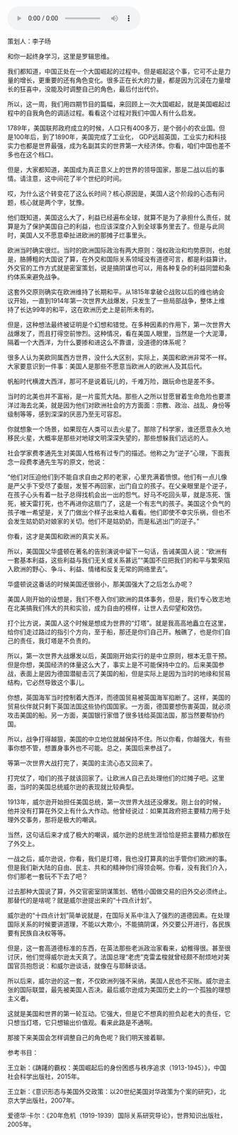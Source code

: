 <audio src="http://igetoss.cdn.igetget.com/mp3/201801/15/201801152040490727296260.mp3" controls="controls">您的浏览器不支持 audio 标签。</audio><!--?xml version="1.0" encoding="UTF-8"?--> <p>策划人：李子旸</p><p>和你一起终身学习，这里是罗辑思维。</p><p>我们都知道，中国正处在一个大国崛起的过程中。但是崛起这个事，它可不止是力量的增长，更重要的还有角色变化。很多正在长大的力量，都是因为沉浸在力量增长的狂喜中，没能及时调整自己的角色，最后付出代价。</p><p>所以，这一周，我们用四期节目的篇幅，来回顾上一次大国崛起，就是美国崛起过程中的自我角色的调适过程。看看这个过程对我们中国人有什么启发。</p><p>1789年，美国联邦政府成立的时候，人口只有400多万，是个弱小的农业国。但是100年后，到了1890年，美国完成了工业化， GDP远超英国，工业实力和科技实力也都是世界最强，成为名副其实的世界第一大经济体。你看，咱们中国也差不多也在这个档口。</p><p>但是，大家都知道，美国成为真正意义上的世界的领导国家，那是二战以后的事情。请注意，这中间花了半个世纪的时间。</p><p>哎，为什么这个转变花了这么长时间？核心原因是，美国人这个阶段的心态有问题，核心就是两个字，犹豫。</p><p>他们既知道，美国这么大了，利益已经遍布全球，就算不是为了承担什么责任，就算是为了保护美国自己的利益，也应该深度介入到全球事务里去了。但是与此同时，美国人又不愿意牵扯进欧洲的那摊子烂事里头。</p><p>欧洲当时确实很烂。当时的欧洲国际政治有两大原则：强权政治和均势原则，也就是，胳膊粗的大国说了算，在外交和国际关系领域没有道德可言，都是利益算计。外交官的工作方式就是密室策划，说是搞阴谋也可以，用各种复杂的利益同盟和条约体系来避免战争。</p><p>这套外交原则确实在欧洲维持了长期和平。从1815年拿破仑战败以后的维也纳会议开始，一直到1914年第一次世界大战爆发，只发生了一些局部战争，整体上维持了长达99年的和平，这在欧洲历史上是前所未有的。</p><p>但是，这种想法最终被证明是个幻想和错觉。在多种因素的作用下，第一次世界大战爆发了，而且打得空前惨烈。这种情况，看在美国人眼里，当然是一个大泥潭，隔着一个大西洋，为什么要掺和进这么不靠谱，没道德的体系呢？</p><p>很多人认为美欧同属西方世界，没什么大区别，实际上，美国和欧洲非常不一样。大家要意识到一件事：美国人是那些不愿意当欧洲人的欧洲人及其后代。</p><p>帆船时代横渡大西洋，那可不是说着玩儿的，千难万险，跟玩命也是差不多。</p><p>当时的北美也并不富裕，是一片蛮荒大陆。那些人之所以甘愿冒着生命危险也要漂洋过海去北美，就是因为他们对欧洲社会的方方面面：宗教、政治、战乱、身份等级制等等，感到深深的厌恶乃至无可容忍。</p><p>你就想象一个场景，如果现在人类可以去火星了。那除了科学家，谁还愿意永久地移民火星，大概率是那些对地球文明深深失望的，那些想躲我们远远的人。</p><p>社会学家费孝通先生对美国人性格有过专门的描述。他称之为“逆子”心理，下面我念一段费孝通先生写的原文，他说：</p><p>“他们对压迫他们到不能自求自由之邦的老家，心里充满着愤恨。他们有一点儿像是严父手下受尽了委屈，发誓不再回家，出门自立的孩子。在父亲眼里是个逆子，在孩子心头有着一肚子总得找机会出一出的怨气。好马不吃回头草，就是冻死、饿死，被天雷打死，也不再进你这扇门了，这是一个有志气的孩子。美国这个负气的孩子唯一希望是，关了门做出个样子出来给人看看。他们即使不幸灾乐祸，但也不会发生姑奶奶对娘家的关切。他们不是姑奶奶，而是私逃出门的逆子。”</p><p>你看，这才是美国和欧洲的真实关系。</p><p>所以，美国国父华盛顿在著名的告别演说中留下一句话，告诫美国人说：“欧洲有一套基本利益，这些利益与我们无关或关系甚远”“美国不应把我们的和平与繁荣陷入欧洲的野心、争斗、利益、情绪和反复无常的网络里去”。</p><p>华盛顿说这番话的时候美国还很弱小，那美国强大了之后怎么办呢？</p><p>美国人刚开始的设想是，我们不卷入你们欧洲的具体事务，但是，我们专心致志地在北美搞我们伟大的共和实验，成为自由的榜样，让世人去仰望和效仿。</p><p>打个比方说，美国人这个时候是想成为世界的“灯塔”。就是我高高地矗立在这里，给你们走过路过的指引个方向，至于船，那还是你们自己开。触礁了，也是你们自己的责任，我灯塔是不负责的。</p><p>所以，第一次世界大战爆发以后，美国刚开始实行的是中立原则，根本无意干预。但是你想，美国经济的体量这么大了，事实上是不可能保持中立的。后来美国参战，表面上是因为德国潜艇击沉了美国的船，但是实际上是因为当时的地缘和贸易结构，它必然导致这个事儿。</p><p>你想，英国海军当时控制着大西洋，而德国贸易被英国海军掐断了。这样，美国的贸易伙伴就只剩下英国法国这些协约国国家。一方面，德国要想伤害英国，就必须攻击美国的船。另一方面，美国银行家借了很多钱给英国法国，那当然要帮协约国。</p><p>所以，战争打得越狠，美国的中立地位就越保持不住。所以你看，你越强大，有些事你想不管，想置身事外也不可能。总之，美国后来参战了。</p><p>等第一次世界大战打完了，美国的主流心态又回来了。</p><p>打完仗了，咱们的孩子就该回家了。让欧洲人自己去处理他们的烂摊子吧。这里面，当时的美国总统威尔逊的表现就比较典型。</p><p>1913年，威尔逊开始担任美国总统，第一次世界大战还没爆发。刚上台的时候，他并没有打算在外交上有什么大作动。他曾经说过：如果其政府把主要精力用于处理外交事务，那将是极大的嘲讽。</p><p>当然，这句话后来才成了极大的嘲讽，威尔逊的总统生涯恰恰是把主要精力都放在了外交上。</p><p>一战之后，威尔逊说，你看，我们是灯塔，我也没打算真的出手管你们欧洲的事。但是我们新大陆的自由、民主、共和的精神你们得领会啊。你看，没有我们介入，你们那老一套玩不下去了吧？</p><p>过去那种大国说了算，外交官密室阴谋策划、牺牲小国做交易的旧外交必须终止。那替代的是啥呢？就是威尔逊提出来的“十四点计划”。</p><p>威尔逊的“十四点计划”简单说就是，在国际关系中注入了强烈的道德因素。在处理国际关系的时候要讲道理，不能以大欺小，不能搞阴谋，外交要公开进行，各民族要有民族自决权等等。</p><p>但是，这一套高道德标准的东西，在英法那些老派政治家看来，幼稚得很。甚至很讨厌，他们觉得威尔逊太天真了。法国总理“老虎”克雷孟梭就曾经颇不耐烦地对美国官员抱怨说：和威尔逊谈话，就像在与耶稣谈话。</p><p>所以后来，威尔逊的这一套，不仅欧洲列强不采纳，美国人民也不买账。威尔逊主张的国际联盟，最先被美国人否决。最后威尔逊成为美国历史上的一个孤独的理想主义者。</p><p>这就是美国和世界的第一轮互动。它强大，但是它不想真的担负起老大的责任，它只想当灯塔，它只想输出价值观。看来此路是不通啊。</p><p>那接下来美国会怎样调整自己的角色呢？我们明天接着聊。</p><p>参考书目：</p><p>王立新：《踌躇的霸权：美国崛起后的身份困惑与秩序追求（1913-1945）》，中国社会科学出版社，2015年。</p><p>王立新：《意识形态与美国外交政策：以20世纪美国对华政策为个案的研究》，北京大学出版社，2007年。</p><p>爱德华·卡尔：《20年危机（1919-1939）国际关系研究导论》，世界知识出版社，2005年。</p>
